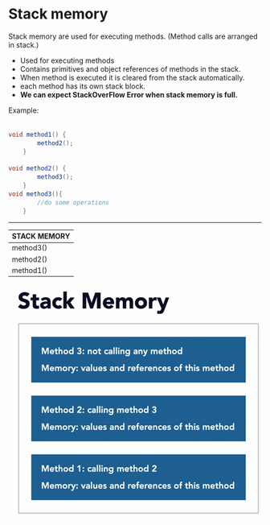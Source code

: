 # Stack memory 

Stack memory are used for executing methods. (Method calls are arranged in stack.)
 
* Used for executing methods
* Contains primitives and object references of methods in the stack.
* When method is executed it is cleared from the stack automatically.
* each method has its own stack block.
* **We can expect StackOverFlow Error when stack memory is full.**

Example:

```java

void method1() {
        method2();
    }

void method2() {
        method3();
    }
void method3(){
        //do some operations
    }
```

---------------------

| STACK MEMORY |
|--------------|
| method3()    |
| method2()    |
| method1()    |

![Stack Memory Visual Representation](stack-mem-pic.png)
